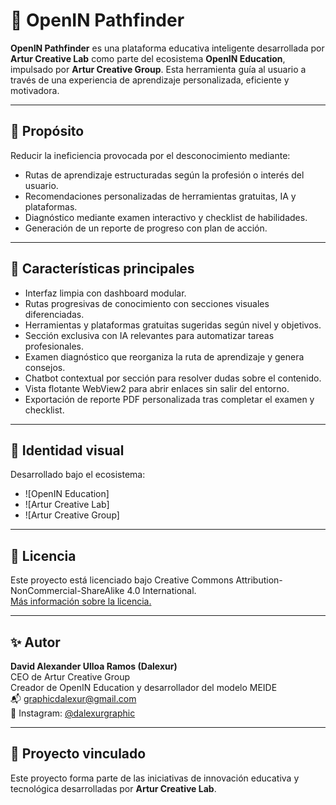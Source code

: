 
# 🧠 OpenIN Pathfinder

**OpenIN Pathfinder** es una plataforma educativa inteligente desarrollada por **Artur Creative Lab** como parte del ecosistema **OpenIN Education**, impulsado por **Artur Creative Group**. Esta herramienta guía al usuario a través de una experiencia de aprendizaje personalizada, eficiente y motivadora.

---

## 🎯 Propósito

Reducir la ineficiencia provocada por el desconocimiento mediante:
- Rutas de aprendizaje estructuradas según la profesión o interés del usuario.
- Recomendaciones personalizadas de herramientas gratuitas, IA y plataformas.
- Diagnóstico mediante examen interactivo y checklist de habilidades.
- Generación de un reporte de progreso con plan de acción.

---

## 🚀 Características principales

- Interfaz limpia con dashboard modular.
- Rutas progresivas de conocimiento con secciones visuales diferenciadas.
- Herramientas y plataformas gratuitas sugeridas según nivel y objetivos.
- Sección exclusiva con IA relevantes para automatizar tareas profesionales.
- Examen diagnóstico que reorganiza la ruta de aprendizaje y genera consejos.
- Chatbot contextual por sección para resolver dudas sobre el contenido.
- Vista flotante WebView2 para abrir enlaces sin salir del entorno.
- Exportación de reporte PDF personalizada tras completar el examen y checklist.

---

## 🧱 Identidad visual

Desarrollado bajo el ecosistema:

- ![OpenIN Education]
- ![Artur Creative Lab]
- ![Artur Creative Group]

---

## 📄 Licencia

Este proyecto está licenciado bajo Creative Commons Attribution-NonCommercial-ShareAlike 4.0 International.  
[Más información sobre la licencia.](https://creativecommons.org/licenses/by-nc-sa/4.0/)

---

## ✨ Autor

**David Alexander Ulloa Ramos (Dalexur)**  
CEO de Artur Creative Group  
Creador de OpenIN Education y desarrollador del modelo MEIDE  
📬 graphicdalexur@gmail.com  
🔗 Instagram: [@dalexurgraphic](https://instagram.com/dalexurgraphic)

---

## 🧪 Proyecto vinculado

Este proyecto forma parte de las iniciativas de innovación educativa y tecnológica desarrolladas por **Artur Creative Lab**.
